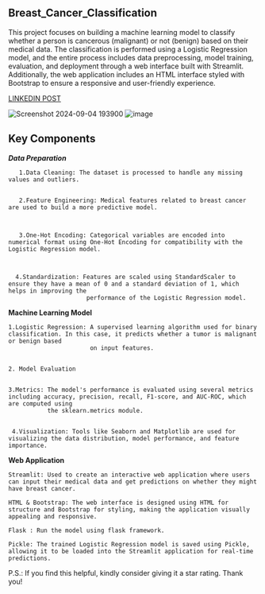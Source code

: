 ## Breast_Cancer_Classification ##
This project focuses on building a machine learning model to classify whether a person is cancerous (malignant) or not (benign) based on their medical data. The classification is performed using a Logistic Regression model, and the entire process includes data preprocessing, model training, evaluation, and deployment through a web interface built with Streamlit. Additionally, the web application includes an HTML interface styled with Bootstrap to ensure a responsive and user-friendly experience.

[LINKEDIN POST](https://www.linkedin.com/posts/akshita-s-13b239251_breastcancerclassification-python-machinelearning-activity-7237253350780481537-AVmv?utm_source=share&utm_medium=member_desktop)


![Screenshot 2024-09-04 193900](https://github.com/user-attachments/assets/a4601314-0fd4-47e1-a395-7103d8d16bbc)
![image](https://github.com/user-attachments/assets/ae45a00f-b8a3-4dc7-98ce-98922796054c)

## Key Components ##

 ***Data Preparation***
 
 
       1.Data Cleaning: The dataset is processed to handle any missing values and outliers.
 
 
       2.Feature Engineering: Medical features related to breast cancer are used to build a more predictive model.
 
 
 
       3.One-Hot Encoding: Categorical variables are encoded into numerical format using One-Hot Encoding for compatibility with the Logistic Regression model.
 

 
      4.Standardization: Features are scaled using StandardScaler to ensure they have a mean of 0 and a standard deviation of 1, which helps in improving the 
                          performance of the Logistic Regression model.

 
 
 **Machine Learning Model** 

 
 
    1.Logistic Regression: A supervised learning algorithm used for binary classification. In this case, it predicts whether a tumor is malignant or benign based 
                           on input features.


    2. Model Evaluation

   
    3.Metrics: The model's performance is evaluated using several metrics including accuracy, precision, recall, F1-score, and AUC-ROC, which are computed using 
               the sklearn.metrics module.


     4.Visualization: Tools like Seaborn and Matplotlib are used for visualizing the data distribution, model performance, and feature importance.



**Web Application**


    Streamlit: Used to create an interactive web application where users can input their medical data and get predictions on whether they might have breast cancer.
    
    HTML & Bootstrap: The web interface is designed using HTML for structure and Bootstrap for styling, making the application visually appealing and responsive.

    Flask : Run the model using flask framework.
    
    Pickle: The trained Logistic Regression model is saved using Pickle, allowing it to be loaded into the Streamlit application for real-time predictions.
    
P.S.: If you find this helpful, kindly consider giving it a star rating. Thank you!
